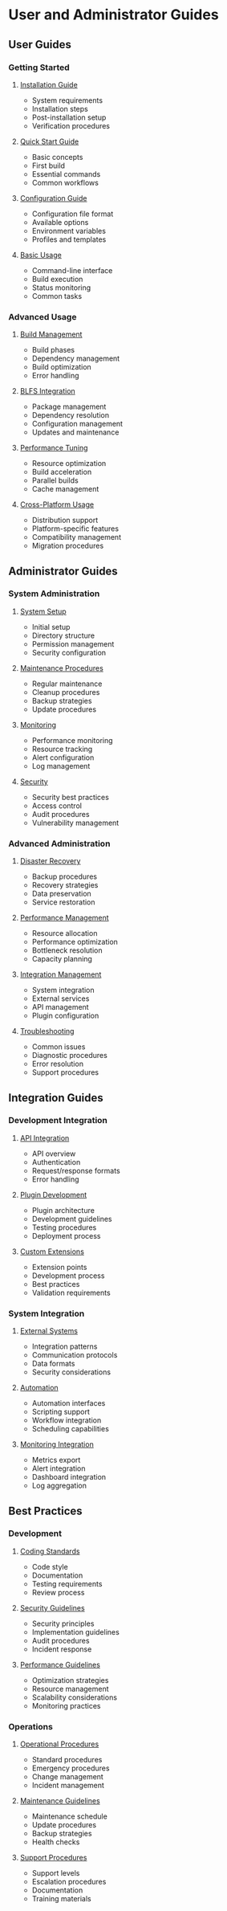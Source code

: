# User and Administrator Guides

## User Guides

### Getting Started
1. [Installation Guide](installation.md)
   - System requirements
   - Installation steps
   - Post-installation setup
   - Verification procedures

2. [Quick Start Guide](quickstart.md)
   - Basic concepts
   - First build
   - Essential commands
   - Common workflows

3. [Configuration Guide](configuration.md)
   - Configuration file format
   - Available options
   - Environment variables
   - Profiles and templates

4. [Basic Usage](basic_usage.md)
   - Command-line interface
   - Build execution
   - Status monitoring
   - Common tasks

### Advanced Usage
1. [Build Management](build_management.md)
   - Build phases
   - Dependency management
   - Build optimization
   - Error handling

2. [BLFS Integration](blfs_integration.md)
   - Package management
   - Dependency resolution
   - Configuration management
   - Updates and maintenance

3. [Performance Tuning](performance_tuning.md)
   - Resource optimization
   - Build acceleration
   - Parallel builds
   - Cache management

4. [Cross-Platform Usage](cross_platform.md)
   - Distribution support
   - Platform-specific features
   - Compatibility management
   - Migration procedures

## Administrator Guides

### System Administration
1. [System Setup](admin/system_setup.md)
   - Initial setup
   - Directory structure
   - Permission management
   - Security configuration

2. [Maintenance Procedures](admin/maintenance.md)
   - Regular maintenance
   - Cleanup procedures
   - Backup strategies
   - Update procedures

3. [Monitoring](admin/monitoring.md)
   - Performance monitoring
   - Resource tracking
   - Alert configuration
   - Log management

4. [Security](admin/security.md)
   - Security best practices
   - Access control
   - Audit procedures
   - Vulnerability management

### Advanced Administration
1. [Disaster Recovery](admin/disaster_recovery.md)
   - Backup procedures
   - Recovery strategies
   - Data preservation
   - Service restoration

2. [Performance Management](admin/performance_management.md)
   - Resource allocation
   - Performance optimization
   - Bottleneck resolution
   - Capacity planning

3. [Integration Management](admin/integration.md)
   - System integration
   - External services
   - API management
   - Plugin configuration

4. [Troubleshooting](admin/troubleshooting.md)
   - Common issues
   - Diagnostic procedures
   - Error resolution
   - Support procedures

## Integration Guides

### Development Integration
1. [API Integration](integration/api.md)
   - API overview
   - Authentication
   - Request/response formats
   - Error handling

2. [Plugin Development](integration/plugins.md)
   - Plugin architecture
   - Development guidelines
   - Testing procedures
   - Deployment process

3. [Custom Extensions](integration/extensions.md)
   - Extension points
   - Development process
   - Best practices
   - Validation requirements

### System Integration
1. [External Systems](integration/external_systems.md)
   - Integration patterns
   - Communication protocols
   - Data formats
   - Security considerations

2. [Automation](integration/automation.md)
   - Automation interfaces
   - Scripting support
   - Workflow integration
   - Scheduling capabilities

3. [Monitoring Integration](integration/monitoring.md)
   - Metrics export
   - Alert integration
   - Dashboard integration
   - Log aggregation

## Best Practices

### Development
1. [Coding Standards](best_practices/coding.md)
   - Code style
   - Documentation
   - Testing requirements
   - Review process

2. [Security Guidelines](best_practices/security.md)
   - Security principles
   - Implementation guidelines
   - Audit procedures
   - Incident response

3. [Performance Guidelines](best_practices/performance.md)
   - Optimization strategies
   - Resource management
   - Scalability considerations
   - Monitoring practices

### Operations
1. [Operational Procedures](best_practices/operations.md)
   - Standard procedures
   - Emergency procedures
   - Change management
   - Incident management

2. [Maintenance Guidelines](best_practices/maintenance.md)
   - Maintenance schedule
   - Update procedures
   - Backup strategies
   - Health checks

3. [Support Procedures](best_practices/support.md)
   - Support levels
   - Escalation procedures
   - Documentation
   - Training materials

